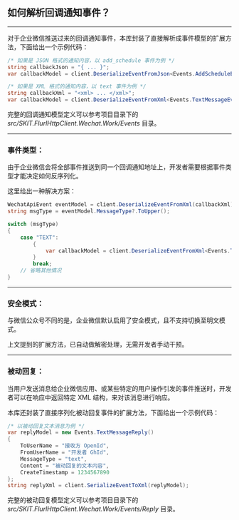 ﻿## 如何解析回调通知事件？

---

对于企业微信推送过来的回调通知事件，本库封装了直接解析成事件模型的扩展方法，下面给出一个示例代码：

```csharp
/* 如果是 JSON 格式的通知内容，以 add_schedule 事件为例 */
string callbackJson = "{ ... }";
var callbackModel = client.DeserializeEventFromJson<Events.AddScheduleEvent>(callbackJson);

/* 如果是 XML 格式的通知内容，以 text 事件为例 */
string callbackXml = "<xml> ... </xml>";
var callbackModel = client.DeserializeEventFromXml<Events.TextMessageEvent>(callbackXml);
```

完整的回调通知模型定义可以参考项目目录下的 _src/SKIT.FlurlHttpClient.Wechat.Work/Events_ 目录。

---

### 事件类型：

由于企业微信会将全部事件推送到同一个回调通知地址上，开发者需要根据事件类型才能决定如何反序列化。

这里给出一种解决方案：

```csharp
WechatApiEvent eventModel = client.DeserializeEventFromXml(callbackXml);
string msgType = eventModel.MessageType?.ToUpper();

switch (msgType)
{
    case "TEXT":
        {
            var callbackModel = client.DeserializeEventFromXml<Events.TextMessageEvent>(callbackXml);
        }
        break;
    // 省略其他情况
}
```

---

### 安全模式：

与微信公众号不同的是，企业微信默认启用了安全模式，且不支持切换至明文模式。

上文提到的扩展方法，已自动做解密处理，无需开发者手动干预。

---

### 被动回复：

当用户发送消息给企业微信应用、或某些特定的用户操作引发的事件推送时，开发者可以在响应中返回特定 XML 结构，来对该消息进行响应。

本库还封装了直接序列化被动回复事件的扩展方法，下面给出一个示例代码：

```csharp
/* 以被动回复文本消息为例 */
var replyModel = new Events.TextMessageReply()
{
    ToUserName = "接收方 OpenId",
    FromUserName = "开发者 GhId",
    MessageType = "text",
    Content = "被动回复的文本内容",
    CreateTimestamp = 1234567890
};
string replyXml = client.SerializeEventToXml(replyModel);
```

完整的被动回复模型定义可以参考项目目录下的 _src/SKIT.FlurlHttpClient.Wechat.Work/Events/Reply_ 目录。
